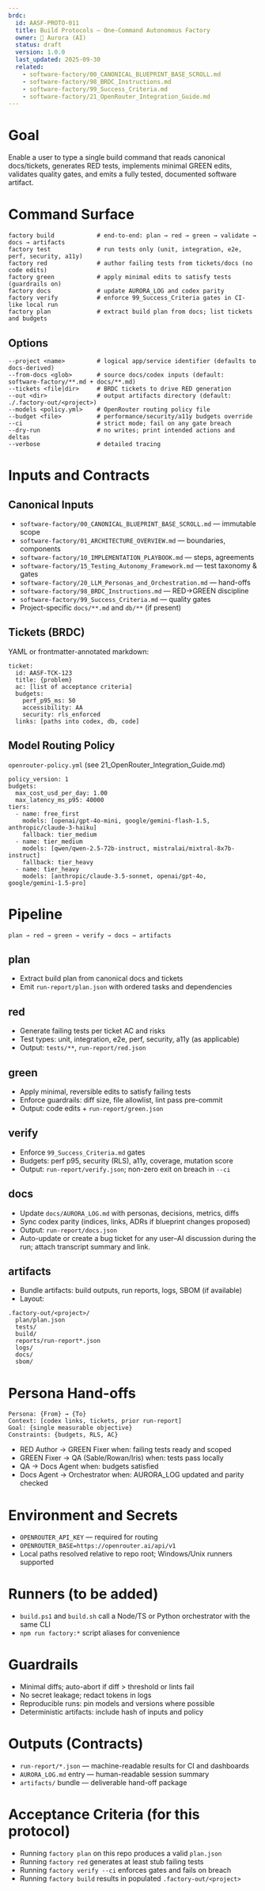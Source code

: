 ```yaml
---
brdc:
  id: AASF-PROTO-011
  title: Build Protocols — One-Command Autonomous Factory
  owner: 🌸 Aurora (AI)
  status: draft
  version: 1.0.0
  last_updated: 2025-09-30
  related:
    - software-factory/00_CANONICAL_BLUEPRINT_BASE_SCROLL.md
    - software-factory/98_BRDC_Instructions.md
    - software-factory/99_Success_Criteria.md
    - software-factory/21_OpenRouter_Integration_Guide.md
---
```


# Goal
Enable a user to type a single build command that reads canonical docs/tickets, generates RED tests, implements minimal GREEN edits, validates quality gates, and emits a fully tested, documented software artifact.

# Command Surface
```
factory build            # end-to-end: plan → red → green → validate → docs → artifacts
factory test             # run tests only (unit, integration, e2e, perf, security, a11y)
factory red              # author failing tests from tickets/docs (no code edits)
factory green            # apply minimal edits to satisfy tests (guardrails on)
factory docs             # update AURORA_LOG and codex parity
factory verify           # enforce 99_Success_Criteria gates in CI-like local run
factory plan             # extract build plan from docs; list tickets and budgets
```

## Options
```
--project <name>         # logical app/service identifier (defaults to docs-derived)
--from-docs <glob>       # source docs/codex inputs (default: software-factory/**.md + docs/**.md)
--tickets <file|dir>     # BRDC tickets to drive RED generation
--out <dir>              # output artifacts directory (default: ./.factory-out/<project>)
--models <policy.yml>    # OpenRouter routing policy file
--budget <file>          # performance/security/a11y budgets override
--ci                     # strict mode; fail on any gate breach
--dry-run                # no writes; print intended actions and deltas
--verbose                # detailed tracing
```

# Inputs and Contracts

## Canonical Inputs
- `software-factory/00_CANONICAL_BLUEPRINT_BASE_SCROLL.md` — immutable scope
- `software-factory/01_ARCHITECTURE_OVERVIEW.md` — boundaries, components
- `software-factory/10_IMPLEMENTATION_PLAYBOOK.md` — steps, agreements
- `software-factory/15_Testing_Autonomy_Framework.md` — test taxonomy & gates
- `software-factory/20_LLM_Personas_and_Orchestration.md` — hand-offs
- `software-factory/98_BRDC_Instructions.md` — RED→GREEN discipline
- `software-factory/99_Success_Criteria.md` — quality gates
- Project-specific `docs/**.md` and `db/**` (if present)

## Tickets (BRDC)
YAML or frontmatter-annotated markdown:
```
ticket:
  id: AASF-TCK-123
  title: {problem}
  ac: [list of acceptance criteria]
  budgets:
    perf_p95_ms: 50
    accessibility: AA
    security: rls_enforced
  links: [paths into codex, db, code]
```

## Model Routing Policy
`openrouter-policy.yml` (see 21_OpenRouter_Integration_Guide.md)
```
policy_version: 1
budgets:
  max_cost_usd_per_day: 1.00
  max_latency_ms_p95: 40000
tiers:
  - name: free_first
    models: [openai/gpt-4o-mini, google/gemini-flash-1.5, anthropic/claude-3-haiku]
    fallback: tier_medium
  - name: tier_medium
    models: [qwen/qwen-2.5-72b-instruct, mistralai/mixtral-8x7b-instruct]
    fallback: tier_heavy
  - name: tier_heavy
    models: [anthropic/claude-3.5-sonnet, openai/gpt-4o, google/gemini-1.5-pro]
```

# Pipeline
```
plan → red → green → verify → docs → artifacts
```

## plan
- Extract build plan from canonical docs and tickets
- Emit `run-report/plan.json` with ordered tasks and dependencies

## red
- Generate failing tests per ticket AC and risks
- Test types: unit, integration, e2e, perf, security, a11y (as applicable)
- Output: `tests/**`, `run-report/red.json`

## green
- Apply minimal, reversible edits to satisfy failing tests
- Enforce guardrails: diff size, file allowlist, lint pass pre-commit
- Output: code edits + `run-report/green.json`

## verify
- Enforce `99_Success_Criteria.md` gates
- Budgets: perf p95, security (RLS), a11y, coverage, mutation score
- Output: `run-report/verify.json`; non-zero exit on breach in `--ci`

## docs
- Update `docs/AURORA_LOG.md` with personas, decisions, metrics, diffs
- Sync codex parity (indices, links, ADRs if blueprint changes proposed)
- Output: `run-report/docs.json`
- Auto-update or create a bug ticket for any user–AI discussion during the run; attach transcript summary and link.

## artifacts
- Bundle artifacts: build outputs, run reports, logs, SBOM (if available)
- Layout:
```
.factory-out/<project>/
  plan/plan.json
  tests/
  build/
  reports/run-report*.json
  logs/
  docs/
  sbom/
```

# Persona Hand-offs
```
Persona: {From} → {To}
Context: [codex links, tickets, prior run-report]
Goal: {single measurable objective}
Constraints: {budgets, RLS, AC}
```
- RED Author → GREEN Fixer when: failing tests ready and scoped
- GREEN Fixer → QA (Sable/Rowan/Iris) when: tests pass locally
- QA → Docs Agent when: budgets satisfied
- Docs Agent → Orchestrator when: AURORA_LOG updated and parity checked

# Environment and Secrets
- `OPENROUTER_API_KEY` — required for routing
- `OPENROUTER_BASE=https://openrouter.ai/api/v1`
- Local paths resolved relative to repo root; Windows/Unix runners supported

# Runners (to be added)
- `build.ps1` and `build.sh` call a Node/TS or Python orchestrator with the same CLI
- `npm run factory:*` script aliases for convenience

# Guardrails
- Minimal diffs; auto-abort if diff > threshold or lints fail
- No secret leakage; redact tokens in logs
- Reproducible runs: pin models and versions where possible
- Deterministic artifacts: include hash of inputs and policy

# Outputs (Contracts)
- `run-report/*.json` — machine-readable results for CI and dashboards
- `AURORA_LOG.md` entry — human-readable session summary
- `artifacts/` bundle — deliverable hand-off package

# Acceptance Criteria (for this protocol)
- Running `factory plan` on this repo produces a valid `plan.json`
- Running `factory red` generates at least stub failing tests
- Running `factory verify --ci` enforces gates and fails on breach
- Running `factory build` results in populated `.factory-out/<project>`
